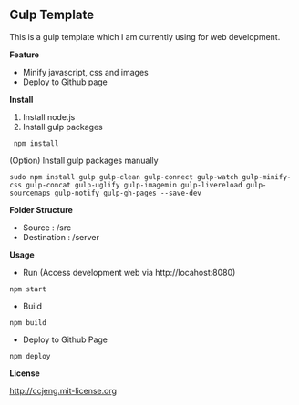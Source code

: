 **Gulp Template**
-----------------
This is a gulp template which I am currently using for web development.

**Feature**
- Minify javascript, css and images
- Deploy to Github page

**Install**
1. Install node.js
2. Install gulp packages
```
 npm install
```

(Option) Install gulp packages manually
```
sudo npm install gulp gulp-clean gulp-connect gulp-watch gulp-minify-css gulp-concat gulp-uglify gulp-imagemin gulp-livereload gulp-sourcemaps gulp-notify gulp-gh-pages --save-dev
```

**Folder Structure**
- Source : /src
- Destination : /server

**Usage**
- Run  (Access development web via http://locahost:8080)
```
npm start
```

- Build
```
npm build
```
- Deploy to Github Page
```
npm deploy
```

**License**

http://ccjeng.mit-license.org
